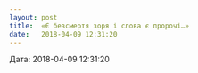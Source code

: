 ```yaml
---
layout: post
title:  «Є безсмертя зоря і слова є пророчі…»
date:   2018-04-09 12:31:20
---
```

  
Дата: 2018-04-09 12:31:20